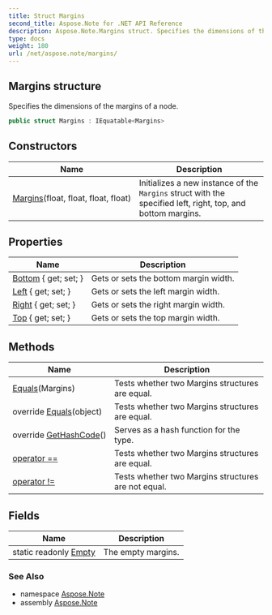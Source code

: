```yaml
---
title: Struct Margins
second_title: Aspose.Note for .NET API Reference
description: Aspose.Note.Margins struct. Specifies the dimensions of the margins of a node
type: docs
weight: 180
url: /net/aspose.note/margins/
---
```

## Margins structure

Specifies the dimensions of the margins of a node.

```csharp
public struct Margins : IEquatable<Margins>
```

## Constructors

| Name | Description |
| --- | --- |
| [Margins](margins/)(float, float, float, float) | Initializes a new instance of the `Margins` struct with the specified left, right, top, and bottom margins. |

## Properties

| Name | Description |
| --- | --- |
| [Bottom](../../aspose.note/margins/bottom/) { get; set; } | Gets or sets the bottom margin width. |
| [Left](../../aspose.note/margins/left/) { get; set; } | Gets or sets the left margin width. |
| [Right](../../aspose.note/margins/right/) { get; set; } | Gets or sets the right margin width. |
| [Top](../../aspose.note/margins/top/) { get; set; } | Gets or sets the top margin width. |

## Methods

| Name | Description |
| --- | --- |
| [Equals](../../aspose.note/margins/equals/#equals)(Margins) | Tests whether two Margins structures are equal. |
| override [Equals](../../aspose.note/margins/equals/#equals_1)(object) | Tests whether two Margins structures are equal. |
| override [GetHashCode](../../aspose.note/margins/gethashcode/)() | Serves as a hash function for the type. |
| [operator ==](../../aspose.note/margins/op_equality/) | Tests whether two Margins structures are equal. |
| [operator !=](../../aspose.note/margins/op_inequality/) | Tests whether two Margins structures are not equal. |

## Fields

| Name | Description |
| --- | --- |
| static readonly [Empty](../../aspose.note/margins/empty/) | The empty margins. |

### See Also

* namespace [Aspose.Note](../../aspose.note/)
* assembly [Aspose.Note](../../)


